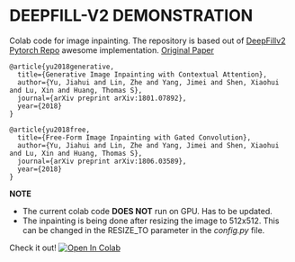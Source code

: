 # **DEEPFILL-V2 DEMONSTRATION**

Colab code for image inpainting. The repository is based out of [DeepFillv2 Pytorch Repo](https://github.com/csqiangwen/DeepFillv2_Pytorch) awesome implementation.
[Original Paper](https://arxiv.org/abs/1806.03589)


```
@article{yu2018generative,
  title={Generative Image Inpainting with Contextual Attention},
  author={Yu, Jiahui and Lin, Zhe and Yang, Jimei and Shen, Xiaohui and Lu, Xin and Huang, Thomas S},
  journal={arXiv preprint arXiv:1801.07892},
  year={2018}
}

@article{yu2018free,
  title={Free-Form Image Inpainting with Gated Convolution},
  author={Yu, Jiahui and Lin, Zhe and Yang, Jimei and Shen, Xiaohui and Lu, Xin and Huang, Thomas S},
  journal={arXiv preprint arXiv:1806.03589},
  year={2018}
}

```

**NOTE**

- The current colab code **DOES NOT** run on GPU. Has to be updated.
- The inpainting is being done after resizing the image to 512x512. This can be changed in the RESIZE_TO parameter in the _config.py_ file.

Check it out! [![Open In Colab](https://colab.research.google.com/assets/colab-badge.svg)](https://colab.research.google.com/drive/1SiQJyqdOdZFruOq11Ymyqp608TJ7BrdZ#scrollTo=qu-6Hs6LiLu5)

